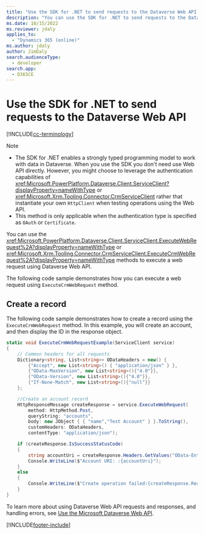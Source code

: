 ```yaml
---
title: "Use the SDK for .NET to send requests to the Dataverse Web API | MicrosoftDocs"
description: "You can use the SDK for .NET to send requests to the Dataverse Web API"
ms.date: 10/15/2022
ms.reviewer: jdaly
applies_to: 
  - "Dynamics 365 (online)"
ms.author: jdaly
author: JimDaly
search.audienceType: 
  - developer
search.app: 
  - D365CE
---
```

# Use the SDK for .NET to send requests to the Dataverse Web API

[!INCLUDE[cc-terminology](../includes/cc-terminology.md)]

> [!NOTE]
> - The SDK for .NET enables a strongly typed programming model to work with data in Dataverse. When you use the SDK you don't need use Web API directly. However, you might choose to leverage the authentication capabilities of <xref:Microsoft.PowerPlatform.Dataverse.Client.ServiceClient?displayProperty=nameWithType>  or <xref:Microsoft.Xrm.Tooling.Connector.CrmServiceClient> rather that instantiate your own `HttpClient` when testing operations using the Web API.
> - This method is only applicable when the authentication type is specified as `OAuth` or `Certificate`.

You can use the <xref:Microsoft.PowerPlatform.Dataverse.Client.ServiceClient.ExecuteWebRequest%2A?displayProperty=nameWithType> or <xref:Microsoft.Xrm.Tooling.Connector.CrmServiceClient.ExecuteCrmWebRequest%2A?displayProperty=nameWithType> methods to execute a web request using Dataverse Web API.

The following code sample demonstrates how you can execute a web request using `ExecuteCrmWebRequest` method.

## Create a record

The following code sample demonstrates how to create a record using the `ExecuteCrmWebRequest` method. In this example, you will create an account, and then display the ID in the response object.  

```csharp
static void ExecuteCrmWebRequestExample(ServiceClient service)
{
    // Common headers for all requests
    Dictionary<string, List<string>> ODataHeaders = new() {
        {"Accept", new List<string>() { "application/json" } },
        {"OData-MaxVersion", new List<string>(){"4.0"}},
        {"OData-Version", new List<string>(){"4.0"}},
        {"If-None-Match", new List<string>(){"null"}}
    };

    //Create an account record
    HttpResponseMessage createResponse = service.ExecuteWebRequest(
        method: HttpMethod.Post,
        queryString: "accounts",
        body: new JObject { { "name","Test Account" } }.ToString(),
        customHeaders: ODataHeaders,
        contentType: "application/json");

    if (createResponse.IsSuccessStatusCode)
    {
        string accountUri = createResponse.Headers.GetValues("OData-EntityId").FirstOrDefault();
        Console.WriteLine($"Account URI: :{accountUri}");
    }
    else
    {
        Console.WriteLine($"Create operation failed:{createResponse.ReasonPhrase}");
    }
}
```

To learn more about using Dataverse Web API requests and responses, and handling errors, see [Use the Microsoft Dataverse Web API](../webapi/overview.md).

[!INCLUDE[footer-include](../../../includes/footer-banner.md)]